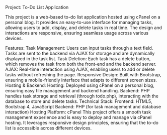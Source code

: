 Project: To-Do List Application

This project is a web-based to-do list application hosted using cPanel on a personal blog. It provides an easy-to-use interface for managing tasks, allowing users to add, display, and delete tasks in real time. The design and interactions are responsive, ensuring seamless usage across various devices.

Features:
Task Management: Users can input tasks through a text field. Tasks are sent to the backend via AJAX for storage and are dynamically displayed in the task list.
Task Deletion: Each task has a delete button, which removes the task from both the front-end and the backend server.
AJAX: Real-time interaction using AJAX, enabling users to add or delete tasks without refreshing the page.
Responsive Design: Built with Bootstrap, ensuring a mobile-friendly interface that adapts to different screen sizes.
Hosting & Backend:
Hosting: Deployed using cPanel on a personal blog, ensuring easy file management and backend handling.
Backend: PHP handles task storage and retrieval (through todo.php), interacting with the database to store and delete tasks.
Technical Stack:
Frontend: HTML5, Bootstrap 4, JavaScript
Backend: PHP (for task management and database interaction)
Hosting Platform: cPanel
This project offers a smooth task management experience and is easy to deploy and manage via cPanel hosting. It leverages responsive design principles, ensuring that the to-do list is accessible across different devices.